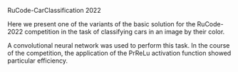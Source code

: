 RuCode-CarClassification 2022

Here we present one of the variants of the basic solution for the RuCode-2022 competition in the task of classifying cars in an image by their color.

A convolutional neural network was used to perform this task. In the course of the competition, the application of the PrReLu activation function showed particular efficiency.

